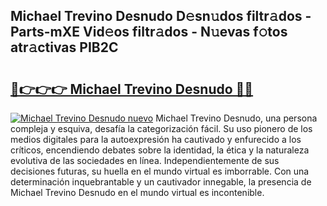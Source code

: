 ## Michael Trevino Desnudo D𝚎sn𝚞dos filtr𝚊dos - Parts-mXE Vid𝚎os filtr𝚊dos - N𝚞evas f𝚘tos atr𝚊ctivas PIB2C

# <h2><a href="http://mb1jw1.tromn.icu/?c=Michael+Trevino+Desnudo">🔗👉👉👉 Michael Trevino Desnudo 🔗🔗</a></h2>

[![Michael Trevino Desnudo nuevo](https://i.imgur.com/pEAQMta.gif)](http://mb1jw1.tromn.icu/?c=Michael+Trevino+Desnudo)
Michael Trevino Desnudo, una persona compleja y esquiva, desafía la categorización fácil. Su uso pionero de los medios digitales para la autoexpresión ha cautivado y enfurecido a los críticos, encendiendo debates sobre la identidad, la ética y la naturaleza evolutiva de las sociedades en línea. Independientemente de sus decisiones futuras, su huella en el mundo virtual es imborrable. Con una determinación inquebrantable y un cautivador innegable, la presencia de Michael Trevino Desnudo en el mundo virtual es incontenible.
